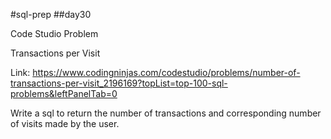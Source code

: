 #sql-prep
##day30

Code Studio Problem

Transactions per Visit

Link:
https://www.codingninjas.com/codestudio/problems/number-of-transactions-per-visit_2196169?topList=top-100-sql-problems&leftPanelTab=0

Write a sql to return the number of transactions and corresponding number of visits made by the user.